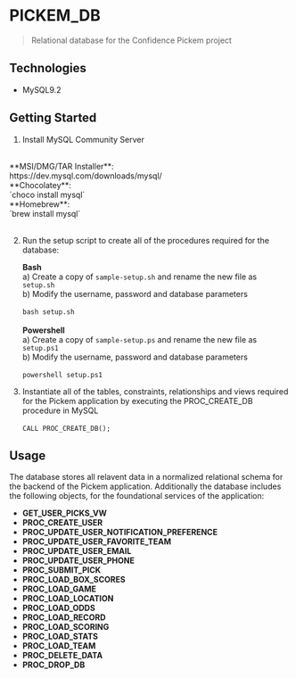 # PICKEM_DB
> Relational database for the Confidence Pickem project

## Technologies 
- MySQL9.2

## Getting Started
1. Install MySQL Community Server
<br>
**MSI/DMG/TAR Installer**:<br>
https://dev.mysql.com/downloads/mysql/
<br>
**Chocolatey**:<br>
`choco install mysql`
<br>
**Homebrew**:<br>
`brew install mysql`
<br><br>

2. Run the setup script to create all of the procedures required for the database:<br>

    **Bash**<br>
    a) Create a copy of `sample-setup.sh` and rename the new file as `setup.sh`<br>
    b) Modify the username, password and database parameters<br><br>
    `bash setup.sh`
    <br><br>
    **Powershell**<br>
    a) Create a copy of `sample-setup.ps` and rename the new file as `setup.ps1`<br>
    b) Modify the username, password and database parameters<br><br>
    `powershell setup.ps1`

3. Instantiate all of the tables, constraints, relationships and views required for the Pickem application by executing the PROC_CREATE_DB procedure in MySQL<br><br>
`CALL PROC_CREATE_DB();`

## Usage
The database stores all relavent data in a normalized relational schema for the backend of the Pickem application. Additionally the database includes the following objects, for the foundational services of the application:<br>
- **GET_USER_PICKS_VW**
- **PROC_CREATE_USER**
- **PROC_UPDATE_USER_NOTIFICATION_PREFERENCE**
- **PROC_UPDATE_USER_FAVORITE_TEAM**
- **PROC_UPDATE_USER_EMAIL**
- **PROC_UPDATE_USER_PHONE**
- **PROC_SUBMIT_PICK**
- **PROC_LOAD_BOX_SCORES**
- **PROC_LOAD_GAME**
- **PROC_LOAD_LOCATION**
- **PROC_LOAD_ODDS**
- **PROC_LOAD_RECORD**
- **PROC_LOAD_SCORING**
- **PROC_LOAD_STATS**
- **PROC_LOAD_TEAM**
- **PROC_DELETE_DATA**
- **PROC_DROP_DB**

